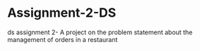 # Assignment-2-DS
ds assignment 2- A project on the problem statement about the management of orders in a restaurant 
